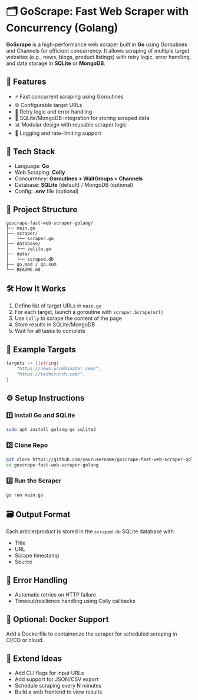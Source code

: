 # 🗂 GoScrape: Fast Web Scraper with Concurrency (Golang)

**GoScrape** is a high-performance web scraper built in **Go** using Goroutines and Channels for efficient concurrency. It allows scraping of multiple target websites (e.g., news, blogs, product listings) with retry logic, error handling, and data storage in **SQLite** or **MongoDB**.


## 🚀 Features

- ⚡ Fast concurrent scraping using Goroutines
- 🌐 Configurable target URLs
- 🔁 Retry logic and error handling
- 💾 SQLite/MongoDB integration for storing scraped data
- 📊 Modular design with reusable scraper logic
- 🧪 Logging and rate-limiting support


## 🧰 Tech Stack

- Language: **Go**
- Web Scraping: **Colly**
- Concurrency: **Goroutines + WaitGroups + Channels**
- Database: **SQLite** (default) / MongoDB (optional)
- Config: **.env** file (optional)


## 📂 Project Structure

```
goscrape-fast-web-scraper-golang/
├── main.go
├── scraper/
│   └── scraper.go
├── database/
│   └── sqlite.go
├── data/
│   └── scraped.db
├── go.mod / go.sum
└── README.md
```


## 🛠️ How It Works

1. Define list of target URLs in `main.go`
2. For each target, launch a goroutine with `scraper.Scrape(url)`
3. Use `Colly` to scrape the content of the page
4. Store results in SQLite/MongoDB
5. Wait for all tasks to complete


## 🧪 Example Targets

```go
targets := []string{
    "https://news.ycombinator.com/",
    "https://techcrunch.com/",
}
```


## ⚙️ Setup Instructions

### 1️⃣ Install Go and SQLite

```bash
sudo apt install golang-go sqlite3
```

### 2️⃣ Clone Repo

```bash
git clone https://github.com/yourusername/goscrape-fast-web-scraper-golang.git
cd goscrape-fast-web-scraper-golang
```

### 3️⃣ Run the Scraper

```bash
go run main.go
```


## 🗃️ Output Format

Each article/product is stored in the `scraped.db` SQLite database with:

- Title
- URL
- Scrape timestamp
- Source


## 🐛 Error Handling

- Automatic retries on HTTP failure
- Timeout/resilience handling using Colly callbacks


## 🐳 Optional: Docker Support

Add a Dockerfile to containerize the scraper for scheduled scraping in CI/CD or cloud.


## 🧩 Extend Ideas

- Add CLI flags for input URLs
- Add support for JSON/CSV export
- Schedule scraping every N minutes
- Build a web frontend to view results
  
